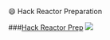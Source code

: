 
:smile: Hack Reactor Preparation

###[Hack Reactor Prep](http://prep.hackreactor.com/)
![](https://www.filepicker.io/api/file/4lZBP7mwS5OzXRiENrgW)
